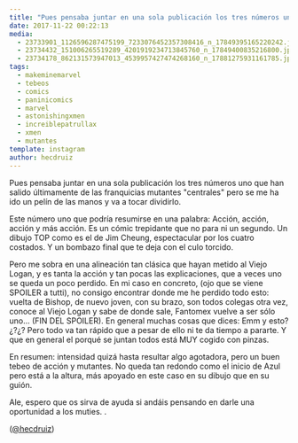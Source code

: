 ```yaml
---
title: "Pues pensaba juntar en una sola publicación los tres números uno que han salido últimamente de las franquicias mutantes \"centrales\" pero se me ha ido un pelín de las manos y va a tocar dividirlo"
date: 2017-11-22 00:22:13
media: 
  - 23733901_1126596287475199_7233076452357308416_n_17849395165220242.jpg
  - 23734432_151006265519289_4201919234713845760_n_17849400835216800.jpg
  - 23734178_862131573947013_4539957427474268160_n_17881275931161785.jpg
tags: 
  - makeminemarvel
  - tebeos
  - comics
  - paninicomics
  - marvel
  - astonishingxmen
  - increiblepatrullax
  - xmen
  - mutantes
template: instagram
author: hecdruiz
---
```


Pues pensaba juntar en una sola publicación los tres números uno que han salido últimamente de las franquicias mutantes "centrales" pero se me ha ido un pelín de las manos y va a tocar dividirlo.

Este número uno que podría resumirse en una palabra: Acción, acción, acción y más acción. Es un cómic trepidante que no para ni un segundo. Un dibujo TOP como es el de Jim Cheung, espectacular por los cuatro costados. Y un bombazo final que te deja con el culo torcido.

Pero me sobra en una alineación tan clásica que hayan metido al Viejo Logan, y es tanta la acción y tan pocas las explicaciones, que a veces uno se queda un poco perdido. En mi caso en concreto, (ojo que se viene SPOILER a tutti), no consigo encontrar donde me he perdido todo esto: vuelta de  Bishop, de nuevo joven, con su brazo, son todos colegas otra vez, conoce al Viejo Logan y sabe de donde sale, Fantomex vuelve a ser sólo uno... (FIN DEL SPOILER). En general muchas cosas que dices: Emm y esto?¿?¿? Pero todo va tan rápido que a pesar de ello ni te da tiempo a pararte. Y que en general el porqué se juntan todos está MUY cogido con pinzas.

En resumen: intensidad quizá hasta resultar algo agotadora, pero un buen tebeo de acción y mutantes. No queda tan redondo como el inicio de Azul pero está a la altura, más apoyado en este caso en su dibujo que en su guión.

Ale, espero que os sirva de ayuda si andáis pensando en darle una oportunidad a los muties. .


([@hecdruiz](https://instagram.com/hecdruiz))





